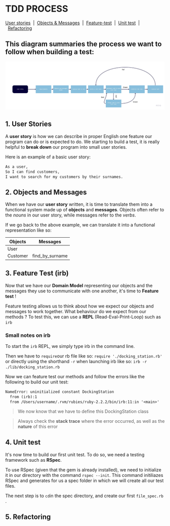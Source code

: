 # TDD PROCESS

[User stories](#user-stories)&nbsp;&nbsp;|&nbsp;&nbsp;[Objects & Messages](#objects)&nbsp;&nbsp;|&nbsp;&nbsp;[Feature-test](#feature-test)&nbsp;&nbsp;|&nbsp;&nbsp;[Unit test](#unit-test)&nbsp;&nbsp;|&nbsp;&nbsp;[Refactoring](#refactoring)
## This diagram summaries the process we want to follow when building a test: 

![tdd process chart](/images/tdd-chart.jpg)

## <a name="user-stories"></a>1. User Stories

A **user story** is how we can describe in proper English one feature our program can do or is expected to do. We starting to build a test, it is really helpful to **break down** our program into small user stories.

Here is an example of a basic user story:
````
As a user,
So I can find customers,
I want to search for my customers by their surnames.
````

## <a name="objects"></a> 2. Objects and Messages

When we have our **user story** written, it is time to translate them into a functional system made up of **objects** and **messages**. Objects often refer to the *nouns* in our user story, while messages refer to the *verbs*.

If we go back to the above example, we can translate it into a functional representation like so:

Objects | Messages
------- | --------
User    |
Customer| find_by_surname


## <a name="feature-test"></a> 3. Feature Test (irb)

Now that we have our **Domain Model** representing our objects and the messages they use to communicate with one another, it's time to **Feature test** !

Feature testing allows us to think about how we expect our objects and messages to work together. What behaviour do we expect from our methods ?
To test this, we can use a **REPL** (Read-Eval-Print-Loop) such as ````irb````

### Small notes on irb ###
To start the ````irb```` REPL, we simply type irb in the command line. 

Then we have to ````require````our rb file like so:
````require './docking_station.rb' ````
or directly using the shorthand ````-r```` when launching irb like so: ````irb -r ./lib/docking_station.rb ````

Now we can feature test our methods and follow the errors like the following to build our unit test:

```
NameError: uninitialized constant DockingStation
  from (irb):1
  from /Users/username/.rvm/rubies/ruby-2.2.2/bin/irb:11:in '<main>'
```
> We now know that we have to define this DockingStation class

> Always check the **stack trace** where the error occurred, as well as the **nature** of this error

## <a name="unit-test"></a> 4. Unit test

It's now time to build our first unit test. To do so, we need a testing framework such as **RSpec**. 

To use RSpec (given that the gem is already installed), we need to initialize it in our directory with the command ```` rspec --init ````. This command initiliazes RSpec and generates for us a spec folder in which we will create all our test files. 

The next step is to ````cd````in the spec directory, and create our first ````file_spec.rb ````. 

## <a name="refactoring"></a> 5. Refactoring
